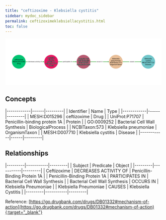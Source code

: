 ```yaml
---
title: "ceftizoxime - Klebsiella cystitis"
sidebar: mydoc_sidebar
permalink: ceftizoximeklebsiellacystitis.html
toc: false 
---
```


![Path Visualization](/images/ceftizoximeklebsiellacystitis.png)

## Concepts

|------------|------|---------|
| Identifier | Name | Type    |
|------------|------|---------|
| MESH:D015296 | ceftizoxime | Drug |
| UniProt:P71707 | Penicillin-binding protein 1A | Protein |
| GO:0009252 | Bacterial Cell Wall Synthesis | BiologicalProcess |
| NCBITaxon:573 | Klebsiella pneumoniae | OrganismTaxon |
| MESH:D007710 | Klebsiella cystitis | Disease |
|------------|------|---------|

## Relationships

|---------|-----------|---------|
| Subject | Predicate | Object  |
|---------|-----------|---------|
| Ceftizoxime | DECREASES ACTIVITY OF | Penicillin-Binding Protein 1A |
| Penicillin-Binding Protein 1A | PARTICIPATES IN | Bacterial Cell Wall Synthesis |
| Bacterial Cell Wall Synthesis | OCCURS IN | Klebsiella Pneumoniae |
| Klebsiella Pneumoniae | CAUSES | Klebsiella Cystitis |
|---------|-----------|---------|

Reference: [https://go.drugbank.com/drugs/DB01332#mechanism-of-action](https://go.drugbank.com/drugs/DB01332#mechanism-of-action){:target="_blank"}